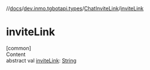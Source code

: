 //[docs](../../../index.md)/[dev.inmo.tgbotapi.types](../index.md)/[ChatInviteLink](index.md)/[inviteLink](invite-link.md)



# inviteLink  
[common]  
Content  
abstract val [inviteLink](invite-link.md): [String](https://kotlinlang.org/api/latest/jvm/stdlib/kotlin/-string/index.html)  



